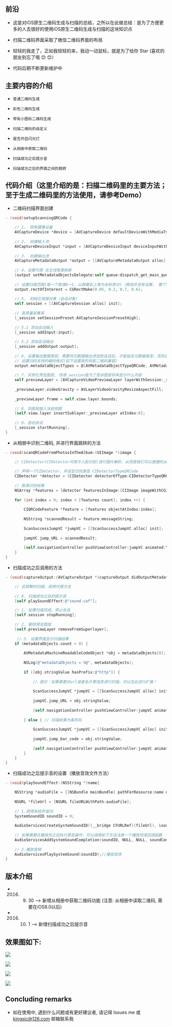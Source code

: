 
## 前沿

* 这是对iOS原生二维码生成与扫描的总结，之所以在此做总结：是为了方便更多的人去很好的使用iOS原生二维码生成与扫描的这块知识点

* 扫描二维码界面采取了微信二维码界面的布局

* 轻轻的我走了，正如我轻轻的来，我动一动鼠标，就是为了给你 Star (喜欢的朋友别忘了哦 😊 😊）

* 代码后期不断更新维护中


## 主要内容的介绍

* `普通二维码生成`<br>

* `彩色二维码生成`<br>

* `带有小图标二维码生成`<br>

* `扫描二维码的自定义`<br>

* `是否开启闪光灯`<br>

* `从相册中获取二维码`<br>

* `扫描成功之后提示音`<br>

* `扫描成功之后的界面之间的跳转`<br>


## 代码介绍（这里介绍的是：扫描二维码里的主要方法；至于生成二维码里的方法使用，请参考Demo）

* 二维码扫描界面创建
```Objective-C
- (void)setupScanningQRCode {

    // 1、 获取摄像设备
    AVCaptureDevice *device = [AVCaptureDevice defaultDeviceWithMediaType:AVMediaTypeVideo];
    
    // 2、 创建输入流
    AVCaptureDeviceInput *input = [AVCaptureDeviceInput deviceInputWithDevice:device error:nil];
    
    // 3、 创建输出流
    AVCaptureMetadataOutput *output = [[AVCaptureMetadataOutput alloc] init];
    
    // 4、设置代理 在主线程里刷新
    [output setMetadataObjectsDelegate:self queue:dispatch_get_main_queue()];
    
    // 设置扫描范围(每一个取值0～1，以屏幕右上角为坐标原点)（微信并没有设置， 整个View都是扫描区域）
    output.rectOfInterest = CGRectMake(0.05, 0.2, 0.7, 0.6);
    
    // 5、 初始化链接对象（会话对象）
    self.session = [[AVCaptureSession alloc] init];
    
    // 高质量采集率
    [_session setSessionPreset:AVCaptureSessionPresetHigh];
    
    // 5.1 添加会话输入
    [_session addInput:input];
    
    // 5.2 添加会话输出
    [_session addOutput:output];
    
    // 6、设置输出数据类型，需要将元数据输出添加到会话后，才能指定元数据类型，否则会报错
    // 设置扫码支持的编码格式(如下设置条形码和二维码兼容)
    output.metadataObjectTypes = @[AVMetadataObjectTypeQRCode, AVMetadataObjectTypeEAN13Code,  AVMetadataObjectTypeEAN8Code, AVMetadataObjectTypeCode128Code];
    
    // 7、实例化预览图层, 传递_session是为了告诉图层将来显示什么内容
    self.previewLayer = [AVCaptureVideoPreviewLayer layerWithSession:_session];
    
    _previewLayer.videoGravity = AVLayerVideoGravityResizeAspectFill;
    
    _previewLayer.frame = self.view.layer.bounds;
    
    // 8、将图层插入当前视图
    [self.view.layer insertSublayer:_previewLayer atIndex:0];
    
    // 9、启动会话
    [_session startRunning];
}
```

* 从相册中识别二维码, 并进行界面跳转的方法
```Objective-C
- (void)scanQRCodeFromPhotosInTheAlbum:(UIImage *)image {

    // CIDetector(CIDetector可用于人脸识别)进行图片解析，从而使我们可以便捷的从相册中获取到二维码
    
    // 声明一个CIDetector，并设定识别类型 CIDetectorTypeQRCode
    CIDetector *detector = [CIDetector detectorOfType:CIDetectorTypeQRCode context:nil options:@{ CIDetectorAccuracy : CIDetectorAccuracyHigh }];
    
    // 取得识别结果
    NSArray *features = [detector featuresInImage:[CIImage imageWithCGImage:image.CGImage]];
    
    for (int index = 0; index < [features count]; index ++) {
    
        CIQRCodeFeature *feature = [features objectAtIndex:index];
        
        NSString *scannedResult = feature.messageString;
                
        ScanSuccessJumpVC *jumpVC = [[ScanSuccessJumpVC alloc] init];
        
        jumpVC.jump_URL = scannedResult;
        
        [self.navigationController pushViewController:jumpVC animated:YES];
    }
}
```

* 扫描成功之后调用的方法
```Objective-C
- (void)captureOutput:(AVCaptureOutput *)captureOutput didOutputMetadataObjects:(NSArray *)metadataObjects fromConnection:(AVCaptureConnection *)connection {

    // 会频繁的扫描，调用代理方法
    
    // 0. 扫描成功之后的提示音
    [self playSoundEffect:@"sound.caf"];

    // 1. 如果扫描完成，停止会话
    [self.session stopRunning];
    
    // 2. 删除预览图层
    [self.previewLayer removeFromSuperlayer];
    
     // 3. 设置界面显示扫描结果
    if (metadataObjects.count > 0) {
    
        AVMetadataMachineReadableCodeObject *obj = metadataObjects[0];
        
        NSLog(@"metadataObjects = %@", metadataObjects);
        
        if ([obj.stringValue hasPrefix:@"http"]) {
        
            // 提示：如果需要对url或者名片等信息进行扫描，可以在此进行扩展！
    
            ScanSuccessJumpVC *jumpVC = [[ScanSuccessJumpVC alloc] init];
            
            jumpVC.jump_URL = obj.stringValue;
            
            [self.navigationController pushViewController:jumpVC animated:YES];
            
        } else { // 扫描结果为条形码
        
            ScanSuccessJumpVC *jumpVC = [[ScanSuccessJumpVC alloc] init];
            
            jumpVC.jump_bar_code = obj.stringValue;
            
            [self.navigationController pushViewController:jumpVC animated:YES];
        }
    }
}
```

* 扫描成功之后提示音的设置（播放音效文件方法）
```Objective-C
- (void)playSoundEffect:(NSString *)name{

    NSString *audioFile = [[NSBundle mainBundle] pathForResource:name ofType:nil];
    
    NSURL *fileUrl = [NSURL fileURLWithPath:audioFile];
    
    // 1.获得系统声音ID
    SystemSoundID soundID = 0;
  
    AudioServicesCreateSystemSoundID((__bridge CFURLRef)(fileUrl), &soundID);
    
    // 如果需要在播放完之后执行某些操作，可以调用如下方法注册一个播放完成回调函数
    AudioServicesAddSystemSoundCompletion(soundID, NULL, NULL, soundCompleteCallback, NULL);
    
    // 2.播放音频
    AudioServicesPlaySystemSound(soundID);//播放音效
}
```


## 版本介绍

* 2016. 9. 30 --> 新增从相册中获取二维码功能 (注意: 从相册中读取二维码, 需要在iOS8.0以后)
* 2016. 10. 1 --> 新增扫描成功之后提示音


## 效果图如下:

![](https://github.com/kingsic/SGQRCode/raw/master/Picture/sorgle.png) 

![](https://github.com/kingsic/SGQRCode/raw/master/Picture/sorgle2.png) 

![](https://github.com/kingsic/SGQRCode/raw/master/Picture/sorgle3.png) 

![](https://github.com/kingsic/SGQRCode/raw/master/Picture/sorgle4.png)


## Concluding remarks

* 如在使用中, 遇到什么问题或有更好建议者, 请记得 Issues me 或 kingsic@126.com 邮箱联系我

